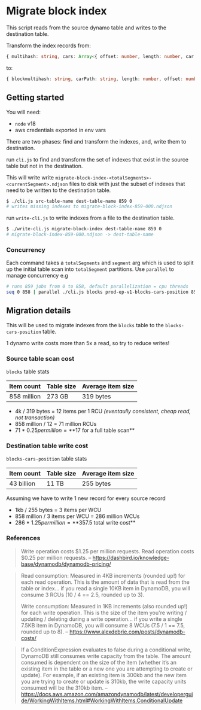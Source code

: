 # Migrate block index

This script reads from the source dynamo table and writes to the destination table.

Transform the index records from:
```ts
{ multihash: string, cars: Array<{ offset: number, length: number, car: string }> }
```
to:
```ts
{ blockmultihash: string, carPath: string, length: number, offset: number }
```

## Getting started

You will need:

- `node` v18
- aws credentials exported in env vars

There are two phases: find and transform the indexes, and, write them to destination.

run `cli.js` to find and transform the set of indexes that exist in the source table but not in the destination. 

This will write write `migrate-block-index-<totalSegments>-<currentSegment>.ndjson` files to disk with just the subset of indexes that need to be written to the destination table.

```sh
$ ./cli.js src-table-name dest-table-name 859 0
# writes missing indexes to migrate-block-index-859-000.ndjson
```

run `write-cli.js` to write indexes from a file to the destination table.

```sh
$ ./write-cli.js migrate-block-index dest-table-name 859 0
# migrate-block-index-859-000.ndjson -> dest-table-name
```

### Concurrency

Each command takes a `totalSegments` and `segment` arg which is used to split up the initial table scan into `totalSegment` partitions. Use `parallel` to manage concurrency e.g

```sh
# runs 859 jobs from 0 to 858, default parallelization = cpu threads
seq 0 858 | parallel ./cli.js blocks prod-ep-v1-blocks-cars-position 859 {1}
```

## Migration details

This will be used to migrate indexes from the `blocks` table to the `blocks-cars-position` table.

1 dynamo write costs more than 5x a read, so try to reduce writes!

### Source table scan cost

`blocks` table stats

| Item count    | Table size | Average item size
|---------------|------------|-----------------
| 858 million   | 273 GB     | 319 bytes

- 4k / 319 bytes = 12 items per 1 RCU _(eventaully consistent, cheap read, not transaction)_
- 858 million / 12 = 71 million RCUs 
- 71 * $0.25 per million = **$17 for a full table scan**

### Destination table write cost

`blocks-cars-position` table stats

| Item count    | Table size | Average item size
|---------------|------------|-----------------
| 43 billion    | 11 TB      | 255 bytes

Assuming we have to write 1 new record for every source record

- 1kb / 255 bytes = 3 items per WCU
- 858 million / 3 items per WCU = 286 million WCUs
- 286 * $1.25 per million = **$357.5 total write cost**


### References

> Write operation costs $1.25 per million requests.
> Read operation costs $0.25 per million requests.
– https://dashbird.io/knowledge-base/dynamodb/dynamodb-pricing/

>Read consumption: Measured in 4KB increments (rounded up!) for each read operation. This is the amount of data that is read from the table or index... if you read a single 10KB item in DynamoDB, you will consume 3 RCUs (10 / 4 == 2.5, rounded up to 3).
>
> Write consumption: Measured in 1KB increments (also rounded up!) for each write operation. This is the size of the item you're writing / updating / deleting during a write operation... if you write a single 7.5KB item in DynamoDB, you will consume 8 WCUs (7.5 / 1 == 7.5, rounded up to 8).
– https://www.alexdebrie.com/posts/dynamodb-costs/

> If a ConditionExpression evaluates to false during a conditional write, DynamoDB still consumes write capacity from the table. The amount consumed is dependent on the size of the item (whether it’s an existing item in the table or a new one you are attempting to create or update). For example, if an existing item is 300kb and the new item you are trying to create or update is 310kb, the write capacity units consumed will be the 310kb item.
– https://docs.aws.amazon.com/amazondynamodb/latest/developerguide/WorkingWithItems.html#WorkingWithItems.ConditionalUpdate

